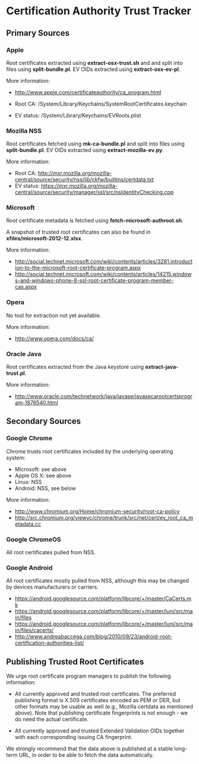# Certification Authority Trust Tracker


## Primary Sources

### Apple

Root certificates extracted using **extract-osx-trust.sh** and and split into
files using **split-bundle.pl**. EV OIDs extracted using **extract-osx-ev-pl**.

More information:

- http://www.apple.com/certificateauthority/ca_program.html

- Root CA: /System/Library/Keychains/SystemRootCertificates.keychain
- EV status: /System/Library/Keychains/EVRoots.plist

### Mozilla NSS

Root certificates fetched using **mk-ca-bundle.pl** and split into files using
**split-bundle.pl**. EV OIDs extracted using **extract-mozilla-ev.py**.

More information:

- Root CA: http://mxr.mozilla.org/mozilla-central/source/security/nss/lib/ckfw/builtins/certdata.txt
- EV status: https://mxr.mozilla.org/mozilla-central/source/security/manager/ssl/src/nsIdentityChecking.cpp

### Microsoft

Root certificate metadata is fetched using **fetch-microsoft-authroot.sh**.

A snapshot of trusted root certificates can also be found in
**xfiles/microsoft-2012-12.xlsx**.

More information:

- http://social.technet.microsoft.com/wiki/contents/articles/3281.introduction-to-the-microsoft-root-certificate-program.aspx
- http://social.technet.microsoft.com/wiki/contents/articles/14215.windows-and-windows-phone-8-ssl-root-certificate-program-member-cas.aspx


### Opera

No tool for extraction not yet available.

More information:

- http://www.opera.com/docs/ca/

### Oracle Java

Root certificates extracted from the Java keystore using
**extract-java-trust.pl**.

More information:

- http://www.oracle.com/technetwork/java/javase/javasecarootcertsprogram-1876540.html


## Secondary Sources

### Google Chrome

Chrome trusts root certificates included by the underlying operating system:

- Microsoft: see above
- Apple OS X: see above
- Linux: NSS
- Android: NSS, see below

More information:

- http://www.chromium.org/Home/chromium-security/root-ca-policy
- http://src.chromium.org/viewvc/chrome/trunk/src/net/cert/ev_root_ca_metadata.cc

### Google ChromeOS

All root certificates pulled from NSS.

### Google Android

All root certificates mostly pulled from NSS, although this may be changed by
devices manufacturers or carriers.

- https://android.googlesource.com/platform/libcore/+/master/CaCerts.mk
- https://android.googlesource.com/platform/libcore/+/master/luni/src/main/files
- https://android.googlesource.com/platform/libcore/+/master/luni/src/main/files/cacerts/
- http://www.andreabaccega.com/blog/2010/09/23/android-root-certification-authorities-list/



## Publishing Trusted Root Certificates

We urge root certificate program managers to publish the following information:

- All currently approved and trusted root certificates. The preferred
  publishing format is X.509 certificates encoded as PEM or DER, but other
  formats may be usable as well (e.g., Mozilla certdata as mentioned above).
  Note that publishing certificate fingerprints is not enough - we do need the
  actual certificate.

- All currently approved and trusted Extended Validation OIDs together with
  each corresponding issuing CA fingerprint.

We strongly recommend that the data above is published at a stable long-term
URL, in order to be able to fetch the data automatically.
